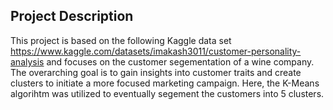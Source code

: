 ## Project Description
This project is based on the following Kaggle data set https://www.kaggle.com/datasets/imakash3011/customer-personality-analysis and focuses on the customer segementation of a wine company. The overarching goal is to gain insights into customer traits and create clusters to initiate a more focused marketing campaign. Here, the K-Means algorihtm was utilized to eventually segement the customers into 5 clusters.
